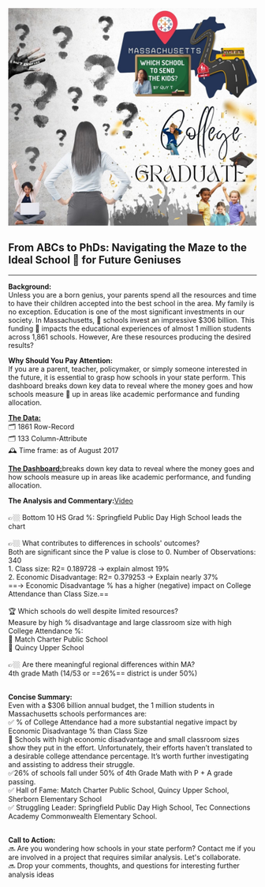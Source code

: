 <img src="images/DATA PROJECT.jpg?raw=true"/>

## From ABCs to PhDs: Navigating the Maze to the Ideal School 🏫 for Future Geniuses 
---
**Background:**<br>
Unless you are a born genius, your parents spend all the resources and time to have their children accepted into the best school in the area.  My family is no exception.  Education is one of the most significant investments in our society. 
In Massachusetts, 🏫 schools invest an impressive $306 billion. This funding 🏫 impacts the educational experiences of almost 1 million students across 1,861 schools. However, Are these resources producing the desired results?

**Why Should You Pay Attention:**<br>
If you are a parent, teacher, policymaker, or simply someone interested in the future, it is essential to grasp how schools in your state perform. 
This dashboard breaks down key data to reveal where the money goes and how schools measure 📐 up in areas like academic performance and funding allocation.

[**The Data:**](https://www.kaggle.com/datasets/ndalziel/massachusetts-public-schools-data)<br>
    🗂️  1861 Row-Record<br>
    🗂️	133 Column-Attribute<br>
    🕰️	Time frame: as of August 2017<br>

[**The Dashboard:**](https://public.tableau.com/app/profile/quy.tran4833/viz/MassStatDashBoard/Dashboard1)breaks down key data to reveal where the money goes and how schools measure up in areas like academic performance, and funding allocation.<br>

**The Analysis and Commentary:**[Video](https://www.loom.com/share/ff138cb1308142208182dc7022075286)<br><br>
👉🏼 Bottom 10 HS Grad %: Springfield Public Day High School leads the chart<br><br>
👉🏼 What contributes to differences in schools' outcomes?<br>
      Both are significant since the P value is close to 0. Number of Observations: 340<br>
      1. Class size: 
         R2= 0.189728 -> explain almost 19%<br>
      2. Economic Disadvantage: 
         R2= 0.379253 -> Explain nearly 37%<br>
      ==-> Economic Disadvantage % has a higher (negative) impact on College Attendance than Class Size.==<br><br>
 🏆 Which schools do well despite limited resources?<br>
      Measure by high % disadvantage and large classroom size with high College Attendance %:<br>
      🥇 Match Charter Public School<br>
      🥇 Quincy Upper School<br><br>
 👉🏼 Are there meaningful regional differences within MA? <br>
      4th grade Math (14/53 or ==26%== district is under 50%)<br><br>

**Concise Summary:**<br>
    Even with a $306 billion annual budget, the 1 million students in Massachusetts schools performances are:<br>
      ✅ % of College Attendance had a more substantial negative impact by Economic Disadvantage % than Class Size<br>
         👏 Schools with high economic disadvantage and small classroom sizes show they put in the effort. Unfortunately, their efforts haven’t translated to a desirable college attendance percentage. It’s worth further investigating and assisting to address their struggle.<br>
      ✅26% of schools fall under 50% of 4th Grade Math with P + A grade passing.<br>
      ✅ Hall of Fame: Match Charter Public School, Quincy Upper School, Sherborn Elementary School<br>
      ✅ Struggling Leader: Springfield Public Day High School, Tec Connections Academy Commonwealth Elementary School.<br><br>

**Call to Action:**<br>
🔜 Are you wondering how schools in your state perform? Contact me if you are involved in a project that requires similar analysis.  Let's collaborate.<br>
🔜 Drop your comments, thoughts, and questions for interesting further analysis ideas<br>

